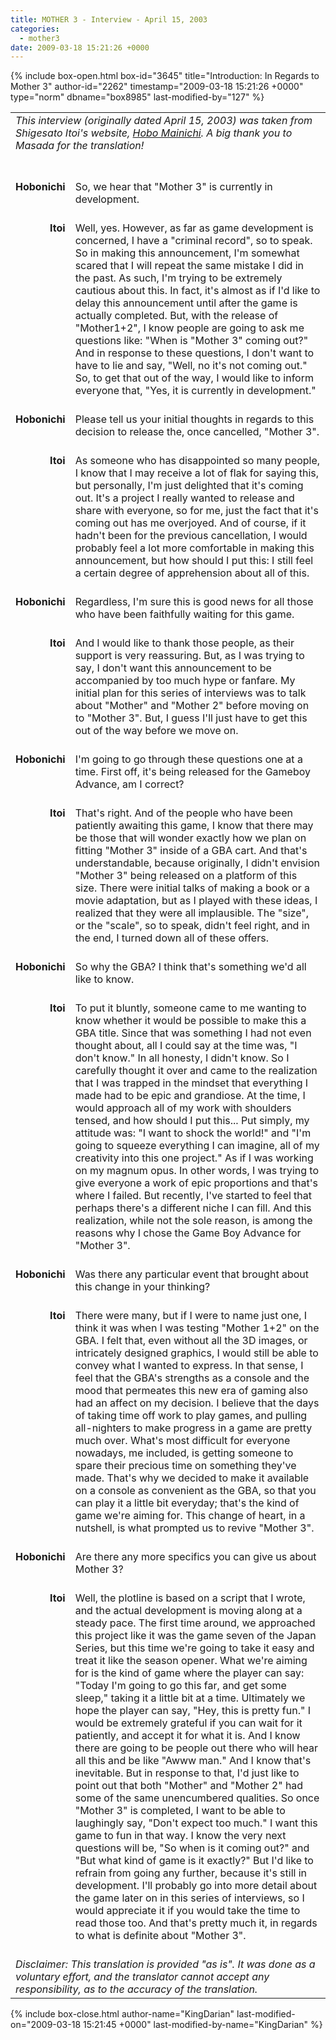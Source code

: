 ```yaml
---
title: MOTHER 3 - Interview - April 15, 2003
categories:
  - mother3
date: 2009-03-18 15:21:26 +0000
---
```

{% include box-open.html box-id="3645" title="Introduction: In Regards to Mother 3" author-id="2262" timestamp="2009-03-18 15:21:26 +0000" type="norm" dbname="box8985" last-modified-by="127" %}
<table width="100%" cellspacing="0" cellpadding="5">
<TR>
<TD COLSPAN="2">
<I>This interview (originally dated April 15, 2003) was taken from Shigesato Itoi's website, <A HREF="http://www.1101.com/MOTHER/00.html">Hobo Mainichi</A>. A big thank you to Masada for the translation!</I>
<BR /><BR /><BR />
</TD>
</TR>

<TR>
<TD width="10%" align="right" valign="top">
<B>Hobonichi</B>
</TD>
<TD width="85%">
So, we hear that "Mother 3" is currently in development.
<BR />
<BR />
</TD>
</TR>

<TR>
<TD align="right" valign="top">
<B>Itoi</B>
</TD>
<TD>
Well, yes. However, as far as game development is concerned, I have a "criminal record", so to speak. So in making this announcement, I'm somewhat scared that I will repeat the same mistake I did in the past. As such, I'm trying to be extremely cautious about this. In fact, it's almost as if I'd like to delay this announcement until after the game is actually completed. But, with the release of "Mother1+2", I know people are going to ask me questions like: "When is "Mother 3" coming out?" And in response to these questions, I don't want to have to lie and say, "Well, no it's not coming out." So, to get that out of the way, I would like to inform everyone that, "Yes, it is currently in development."
<BR /><BR />
</TD>
</TR>

<TR>
<TD align="right" valign="top">
<B>Hobonichi</B>
</TD>
<TD>
Please tell us your initial thoughts in regards to this decision to release the, once cancelled, "Mother 3".
<BR /><BR />
</TD>
</TR>

<TR>
<TD align="right" valign="top">
<B>Itoi</B>
</TD>
<TD>
As someone who has disappointed so many people, I know that I may receive a lot of flak for saying this, but personally, I'm just delighted that it's coming out. It's a project I really wanted to release and share with everyone, so for me, just the fact that it's coming out has me overjoyed. And of course, if it hadn't been for the previous cancellation, I would probably feel a lot more comfortable in making this announcement, but how should I put this: I still feel a certain degree of apprehension about all of this.
<BR /><BR />
</TD>
</TR>

<TR>
<TD align="right" valign="top">
<B>Hobonichi</B>
</TD>
<TD>
Regardless, I'm sure this is good news for all those who have been faithfully waiting for this game.
<BR /><BR />
</TD>
</TR>

<TR>
<TD align="right" valign="top">
<B>Itoi</B>
</TD>
<TD>
And I would like to thank those people, as their support is very reassuring. But, as I was trying to say, I don't want this announcement to be accompanied by too much hype or fanfare. My initial plan for this series of interviews was to talk about "Mother" and "Mother 2" before moving on to "Mother 3". But, I guess I'll just have to get this out of the way before we move on.
<BR /><BR />
</TD>
</TR>

<TR>
<TD align="right" valign="top">
<B>Hobonichi</B>
</TD>
<TD>
I'm going to go through these questions one at a time. First off, it's being released for the Gameboy Advance, am I correct?
<BR /><BR />
</TD>
</TR>

<TR>
<TD align="right" valign="top">
<B>Itoi</B>
</TD>
<TD>
That's right. And of the people who have been patiently awaiting this game, I know that there may be those that will wonder exactly how we plan on fitting "Mother 3" inside of a GBA cart. And that's understandable, because originally, I didn't envision "Mother 3" being released on a platform of this size. There were initial talks of making a book or a movie adaptation, but as I played with these ideas, I realized that they were all implausible. The "size", or the "scale", so to speak, didn't feel right, and in the end, I turned down all of these offers.
<BR /><BR />
</TD>
</TR>

<TR>
<TD align="right" valign="top">
<B>Hobonichi</B>
</TD>
<TD>
So why the GBA? I think that's something we'd all like to know.
<BR /><BR />
</TD>
</TR>

<TR>
<TD align="right" valign="top">
<B>Itoi</B>
</TD>
<TD>
To put it bluntly, someone came to me wanting to know whether it would be possible to make this a GBA title. Since that was something I had not even thought about, all I could say at the time was, "I don't know." In all honesty, I didn't know. So I carefully thought it over and came to the realization that I was trapped in the mindset that everything I made had to be epic and grandiose. At the time, I would approach all of my work with shoulders tensed, and how should I put this... Put simply, my attitude was: "I want to shock the world!" and "I'm going to squeeze everything I can imagine, all of my creativity into this one project." As if I was working on my magnum opus. In other words, I was trying to give everyone a work of epic proportions and that's where I failed. But recently, I've started to feel that perhaps there's a different niche I can fill. And this realization, while not the sole reason, is among the reasons why I chose the Game Boy Advance for "Mother 3".
<BR /><BR />
</TD>
</TR>

<TR>
<TD align="right" valign="top">
<B>Hobonichi</B>
</TD>
<TD>
Was there any particular event that brought about this change in your thinking?
<BR /><BR />
</TD>
</TR>

<TR>
<TD align="right" valign="top">
<B>Itoi</B>
</TD>
<TD>
There were many, but if I were to name just one, I think it was when I was testing "Mother 1+2" on the GBA. I felt that, even without all the 3D images, or intricately designed graphics, I would still be able to convey what I wanted to express. In that sense, I feel that the GBA's strengths as a console and the mood that permeates this new era of gaming also had an affect on my decision. I believe that the days of taking time off work to play games, and pulling all-nighters to make progress in a game are pretty much over. What's most difficult for everyone nowadays, me included, is getting someone to spare their precious time on something they've made. That's why we decided to make it available on a console as convenient as the GBA, so that you can play it a little bit everyday; that's the kind of game we're aiming for. This change of heart, in a nutshell, is what prompted us to revive "Mother 3".
<BR /><BR />
</TD>
</TR>

<TR>
<TD align="right" valign="top">
<B>Hobonichi</B>
</TD>
<TD>
Are there any more specifics you can give us about Mother 3?
<BR /><BR />
</TD>
</TR>

<TR>
<TD align="right" valign="top">
<B>Itoi</B>
</TD>
<TD>
Well, the plotline is based on a script that I wrote, and the actual development is moving along at a steady pace. The first time around, we approached this project like it was the game seven of the Japan Series, but this time we're going to take it easy and treat it like the season opener. What we're aiming for is the kind of game where the player can say: "Today I'm going to go this far, and get some sleep," taking it a little bit at a time. Ultimately we hope the player can say, "Hey, this is pretty fun." I would be extremely grateful if you can wait for it patiently, and accept it for what it is. And I know there are going to be people out there who will hear all this and be like "Awww man." And I know that's inevitable. But in response to that, I'd just like to point out that both "Mother" and "Mother 2" had some of the same unencumbered qualities. So once "Mother 3" is completed, I want to be able to laughingly say, "Don't expect too much." I want this game to fun in that way. I know the very next questions will be, "So when is it coming out?" and "But what kind of game is it exactly?" But I'd like to refrain from going any further, because it's still in development. I'll probably go into more detail about the game later on in this series of interviews, so I would appreciate it if you would take the time to read those too. And that's pretty much it, in regards to what is definite about "Mother 3".
<BR /><BR />
</TD>
</TR>

<TR>
<TD COLSPAN="2">
<i>Disclaimer: This translation is provided "as is". It was done as a voluntary effort, and the translator cannot accept any responsibility, as to the accuracy of the translation.</i>
</TD>
</TR>
</table>
{% include box-close.html author-name="KingDarian" last-modified-on="2009-03-18 15:21:45 +0000" last-modified-by-name="KingDarian" %}
